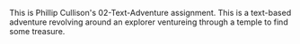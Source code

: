 This is Phillip Cullison's 02-Text-Adventure assignment. This is a text-based adventure revolving around an explorer ventureing through a temple to find some treasure.